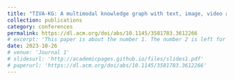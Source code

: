 ```yaml
---
title: "TIVA-KG: A multimodal knowledge graph with text, image, video and audio"
collection: publications
category: conferences
permalink: https://dl.acm.org/doi/abs/10.1145/3581783.3612266
# excerpt: 'This paper is about the number 1. The number 2 is left for future work.'
date: 2023-10-26
# venue: 'Journal 1'
# slidesurl: 'http://academicpages.github.io/files/slides1.pdf'
# paperurl: 'https://dl.acm.org/doi/abs/10.1145/3581783.3612266'
---
```

